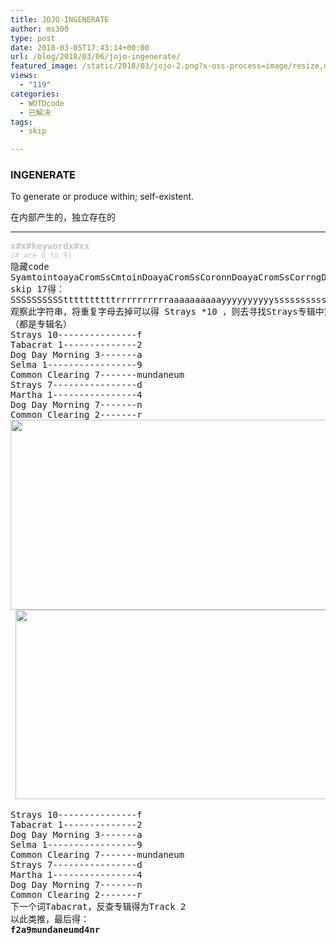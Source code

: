 ```yaml
---
title: JOJO-INGENERATE
author: ms300
type: post
date: 2018-03-05T17:43:14+00:00
url: /blog/2018/03/06/jojo-ingenerate/
featured_image: /static/2018/03/jojo-2.png?x-oss-process=image/resize,m_fill,w_530,h_220
views:
  - "119"
categories:
  - WOTDcode
  - 已解决
tags:
  - skip

---
```

### INGENERATE

<span data-sheets-value="{&quot;1&quot;:2,&quot;2&quot;:&quot;To generate or produce within; self-existent.&quot;}" data-sheets-userformat="{&quot;2&quot;:513,&quot;3&quot;:[null,0],&quot;12&quot;:0}">To generate or produce within; self-existent.</span>

在内部产生的，独立存在的

<!--more-->

* * *

<pre><span style="color: #c4c4c4;"><b>x#x#keywordx#xx</b></span>
<span style="color: #c4c4c4;"><small>(# are 0 to 9)</small></span>
隐藏code
<span data-sheets-value="{&quot;1&quot;:2,&quot;2&quot;:&quot;SyamtointoayaCromSsCmtoinDoayaCromSsCoronnDoayaCromSsCorrngDrayaCromSsCnrrngorryyCromSsCnrrngorrsylrgmSsCCrnngorrsylrgoSsCCrnnggrrsylagoSMolrnnggrrsylagoSaolaigggrrsylagotroeaigSDnrsylagottoeaigSDnisMlagothoaangSDnisMeaDotaoaangSanisMeaDntDorangSanisMeaDntDmraggSaniTMeaDntDmiygCSyniaMeaDntDmiygCtyiibMeyDntDmnySotyinaoeyDntDmnyeotMincoayanrDmgylmtMinroayaCromgymmtMinaoayaCrom&quot;}" data-sheets-userformat="{&quot;2&quot;:513,&quot;3&quot;:[null,0],&quot;12&quot;:0}">SyamtointoayaCromSsCmtoinDoayaCromSsCoronnDoayaCromSsCorrngDrayaCromSsCnrrngorryyCromSsCnrrngorrsylrgmSsCCrnngorrsylrgoSsCCrnnggrrsylagoSMolrnnggrrsylagoSaolaigggrrsylagotroeaigSDnrsylagottoeaigSDnisMlagothoaangSDnisMeaDotaoaangSanisMeaDntDorangSanisMeaDntDmraggSaniTMeaDntDmiygCSyniaMeaDntDmiygCtyiibMeyDntDmnySotyinaoeyDntDmnyeotMincoayanrDmgylmtMinroayaCromgymmtMinaoayaCrom</span>
skip 17得：
SSSSSSSSSSttttttttttrrrrrrrrrraaaaaaaaaayyyyyyyyyyssssssssssTabacratDDDooogggDDDaaayyyMMMooorrrnnniiinnngggSelmaCCCCCCCooooooommmmmmmmmmmmmmooooooonnnnnnnCCCCCCCllllllleeeeeeeaaaaaaarrrrrrriiiiiiinnnnnnngggggggSSSSSSStttttttrrrrrrraaaaaaayyyyyyysssssssMarthaDDDDDDDooooooogggggggDDDDDDDaaaaaaayyyyyyyMMMMMMMooooooorrrrrrrnnnnnnniiiiiiinnnnnnngggggggCCoommmmoonnCClleeaarriinngg
观察此字符串，将重复字母去掉可以得 Strays *10 ，则去寻找Strays专辑中第十首歌，首字母为F
（都是专辑名）
Strays 10---------------f
Tabacrat 1--------------2
Dog Day Morning 3-------a
Selma 1-----------------9
Common Clearing 7-------mundaneum
Strays 7----------------d
Martha 1----------------4
Dog Day Morning 7-------n
Common Clearing 2-------r
<a href="/static/2018/03/1.png"><img class="alignnone size-full wp-image-1542" src="/static/2018/03/1.png" alt="" width="970" height="304" srcset="/static/2018/03/1.png 970w, /static/2018/03/1.png?x-oss-process=image/resize,m_fill,w_300,h_94 300w, /static/2018/03/1.png?x-oss-process=image/resize,m_fill,w_768,h_241 768w, /static/2018/03/1.png?x-oss-process=image/resize,m_fill,w_700,h_220 700w, /static/2018/03/1.png?x-oss-process=image/resize,m_fill,w_240,h_75 240w" sizes="(max-width: 970px) 100vw, 970px" /></a>
 <a href="/static/2018/03/2.png"><img class="alignnone size-large wp-image-1543" src="/static/2018/03/2.png" alt="" width="960" height="303" srcset="/static/2018/03/2.png 960w, /static/2018/03/2.png?x-oss-process=image/resize,m_fill,w_300,h_95 300w, /static/2018/03/2.png?x-oss-process=image/resize,m_fill,w_768,h_242 768w, /static/2018/03/2.png?x-oss-process=image/resize,m_fill,w_700,h_220 700w, /static/2018/03/2.png?x-oss-process=image/resize,m_fill,w_240,h_75 240w" sizes="(max-width: 960px) 100vw, 960px" /></a> <a href="/static/2018/03/3.png"><img class="alignnone size-large wp-image-1544" src="/static/2018/03/3.png" alt="" width="654" height="302" srcset="/static/2018/03/3.png 654w, /static/2018/03/3.png?x-oss-process=image/resize,m_fill,w_300,h_139 300w" sizes="(max-width: 654px) 100vw, 654px" /></a></pre>

<pre>Strays 10---------------f
Tabacrat 1--------------2
Dog Day Morning 3-------a
Selma 1-----------------9
Common Clearing 7-------mundaneum
Strays 7----------------d
Martha 1----------------4
Dog Day Morning 7-------n
Common Clearing 2-------r
下一个词Tabacrat，反查专辑得为Track 2
以此类推，最后得：
<strong><span data-sheets-value="{&quot;1&quot;:2,&quot;2&quot;:&quot;f2a9mundaneumd4nr&quot;}" data-sheets-userformat="{&quot;2&quot;:513,&quot;3&quot;:[null,0],&quot;12&quot;:0}">f2a9mundaneumd4nr</span>
</strong></pre>

<audio style="display: none;" controls="controls"></audio>
